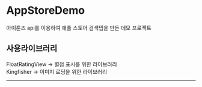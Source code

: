 AppStoreDemo
=================

아이툰즈 api를 이용하여 애플 스토어 검색탭을 만든 데모 프로젝트

사용라이브러리
-------------------------------

FloatRatingView  -> 별점 표시를 위한 라이브러리  
Kingfisher       -> 이미지 로딩을 위한 라이브러리  

-------------------------------
